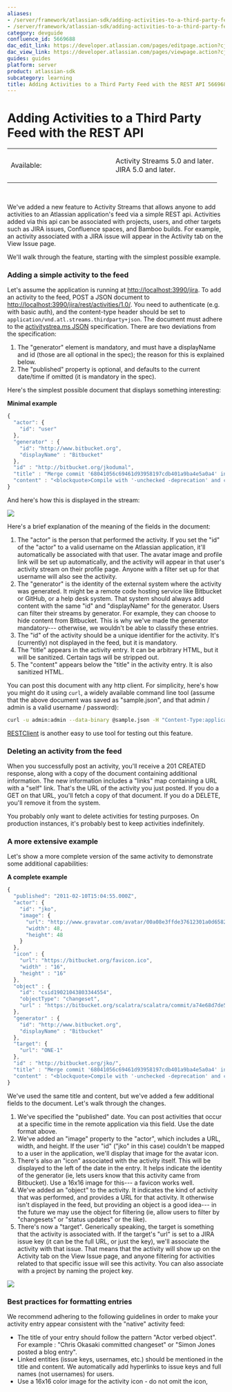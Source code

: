 ```yaml
---
aliases:
- /server/framework/atlassian-sdk/adding-activities-to-a-third-party-feed-with-the-rest-api-5669688.html
- /server/framework/atlassian-sdk/adding-activities-to-a-third-party-feed-with-the-rest-api-5669688.md
category: devguide
confluence_id: 5669688
dac_edit_link: https://developer.atlassian.com/pages/editpage.action?cjm=wozere&pageId=5669688
dac_view_link: https://developer.atlassian.com/pages/viewpage.action?cjm=wozere&pageId=5669688
guides: guides
platform: server
product: atlassian-sdk
subcategory: learning
title: Adding Activities to a Third Party Feed with the REST API 5669688
---
```

# Adding Activities to a Third Party Feed with the REST API

<table>
<colgroup>
<col style="width: 50%" />
<col style="width: 50%" />
</colgroup>
<tbody>
<tr class="odd">
<td><p>Available:</p></td>
<td><p>Activity Streams 5.0 and later.<br />
JIRA 5.0 and later.</p></td>
</tr>
</tbody>
</table>

 

We've added a new feature to Activity Streams that allows anyone to add activities to an Atlassian application's feed via a simple REST api. Activities added via this api can be associated with projects, users, and other targets such as JIRA issues, Confluence spaces, and Bamboo builds. For example, an activity associated with a JIRA issue will appear in the Activity tab on the View Issue page.

We'll walk through the feature, starting with the simplest possible example.

### Adding a simple activity to the feed

Let's assume the application is running at <a href="http://localhost:3990/jira" class="uri external-link">http://localhost:3990/jira</a>. To add an activity to the feed, POST a JSON document to <a href="http://localhost:3990/jira/rest/activities/1.0/" class="uri external-link">http://localhost:3990/jira/rest/activities/1.0/</a>. You need to authenticate (e.g. with basic auth), and the content-type header should be set to `application/vnd.atl.streams.thirdparty+json`. The document must adhere to the <a href="http://activitystrea.ms/specs/json/1.0/" class="external-link">activitystrea.ms JSON</a> specification. There are two deviations from the specification:

1.  The "generator" element is mandatory, and must have a displayName and id (those are all optional in the spec); the reason for this is explained below.
2.  The "published" property is optional, and defaults to the current date/time if omitted (it is mandatory in the spec).

Here's the simplest possible document that displays something interesting:

**Minimal example**

``` javascript
{
  "actor": {
    "id": "user"
  },
  "generator" : {
    "id": "http://www.bitbucket.org",
    "displayName" : "Bitbucket"
  },
  "id" : "http://bitbucket.org/jkodumal",
  "title" : "Merge commit '68041056c69461d93958197cdb401a9ba4e5a0a4' into HEAD",
  "content" : "<blockquote>Compile with '-unchecked -deprecation' and clean up what we found.</blockquote>"
}
```

And here's how this is displayed in the stream:

![](/server/framework/atlassian-sdk/images/entry-skitched1.jpg)

Here's a brief explanation of the meaning of the fields in the document:

1.  The "actor" is the person that performed the activity. If you set the "id" of the "actor" to a valid username on the Atlassian application, it'll automatically be associated with that user. The avatar image and profile link will be set up automatically, and the activity will appear in that user's activity stream on their profile page. Anyone with a filter set up for that username will also see the activity.
2.  The "generator" is the identity of the external system where the activity was generated. It might be a remote code hosting service like Bitbucket or GitHub, or a help desk system. That system should always add content with the same "id" and "displayName" for the generator. Users can filter their streams by generator. For example, they can choose to hide content from Bitbucket. This is why we've made the generator mandatory--- otherwise, we wouldn't be able to classify these entries.
3.  The "id" of the activity should be a unique identifier for the activity. It's (currently) not displayed in the feed, but it is mandatory.
4.  The "title" appears in the activity entry. It can be arbitrary HTML, but it will be sanitized. Certain tags will be stripped out.
5.  The "content" appears below the "title" in the activity entry. It is also sanitized HTML.

You can post this document with any http client. For simplicity, here's how you might do it using `curl`, a widely available command line tool (assume that the above document was saved as "sample.json", and that admin / admin is a valid username / password):

``` bash
curl -u admin:admin --data-binary @sample.json -H "Content-Type:application/vnd.atl.streams.thirdparty+json" http://localhost:3990/jira/rest/activities/1.0/
```

<a href="http://code.google.com/p/rest-client/" class="external-link">RESTClient</a> is another easy to use tool for testing out this feature.

### Deleting an activity from the feed

When you successfully post an activity, you'll receive a 201 CREATED response, along with a copy of the document containing additional information. The new information includes a "links" map containing a URL with a "self" link. That's the URL of the activity you just posted. If you do a GET on that URL, you'll fetch a copy of that document. If you do a DELETE, you'll remove it from the system.

You probably only want to delete activities for testing purposes. On production instances, it's probably best to keep activities indefinitely.

### A more extensive example

Let's show a more complete version of the same activity to demonstrate some additional capabilities:

**A complete example**

``` javascript
{
  "published": "2011-02-10T15:04:55.000Z",
  "actor": {
    "id": "jko",
    "image": {
      "url": "http://www.gravatar.com/avatar/00a08e3ffde37612301a0d65824cb6cb?s=48",
      "width": 48,
      "height": 48
    }
  },
  "icon" : {
    "url": "https://bitbucket.org/favicon.ico",
    "width" : "16",
    "height" : "16"
  },
  "object" : {
    "id": "csid19021043803344554",
    "objectType": "changeset",
    "url" : "https://bitbucket.org/scalatra/scalatra/commit/a74e68d7de52f98c1ea4f3c48fd5bbec70fa507c"
  },
  "generator" : {
    "id": "http://www.bitbucket.org",
    "displayName" : "Bitbucket"
  },
  "target": {
    "url": "ONE-1"
  },
  "id" : "http://bitbucket.org/jko/",
  "title" : "Merge commit '68041056c69461d93958197cdb401a9ba4e5a0a4' into HEAD",
  "content" : "<blockquote>Compile with '-unchecked -deprecation' and clean up what we found.</blockquote>"
}
```

We've used the same title and content, but we've added a few additional fields to the document. Let's walk through the changes.

1.  We've specified the "published" date. You can post activities that occur at a specific time in the remote application via this field. Use the date format above.
2.  We've added an "image" property to the "actor", which includes a URL, width, and height. If the user "id" ("jko" in this case) couldn't be mapped to a user in the application, we'll display that image for the avatar icon.
3.  There's also an "icon" associated with the activity itself. This will be displayed to the left of the date in the entry. It helps indicate the identity of the generator (ie, lets users know that this activity came from Bitbucket). Use a 16x16 image for this--- a favicon works well.
4.  We've added an "object" to the activity. It indicates the kind of activity that was performed, and provides a URL for that activity. It otherwise isn't displayed in the feed, but providing an object is a good idea--- in the future we may use the object for filtering (ie, allow users to filter by "changesets" or "status updates" or the like).
5.  There's now a "target". Generically speaking, the target is something that the activity is associated with. If the target's "url" is set to a JIRA issue key (it can be the full URL, or just the key), we'll associate the activity with that issue. That means that the activity will show up on the Activity tab on the View Issue page, and anyone filtering for activities related to that specific issue will see this activity. You can also associate with a project by naming the project key.

![](/server/framework/atlassian-sdk/images/entry-skitched2.jpg)

### Best practices for formatting entries

We recommend adhering to the following guidelines in order to make your activity entry appear consistent with the "native" activity feed:

-   The title of your entry should follow the pattern "Actor verbed object". For example : "Chris Okasaki committed changeset" or "Simon Jones posted a blog entry".
-   Linked entities (issue keys, usernames, etc.) should be mentioned in the title and content. We automatically add hyperlinks to issue keys and full names (not usernames) for users.
-   Use a 16x16 color image for the activity icon - do not omit the icon,






































































































































































































































